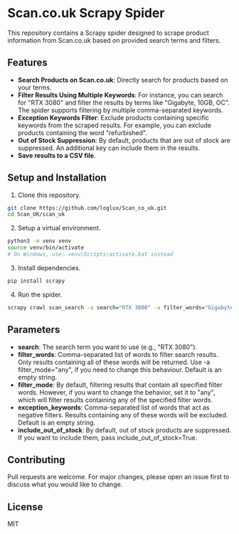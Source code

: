 # Scan.co.uk Scrapy Spider
This repository contains a Scrapy spider designed to scrape product information from Scan.co.uk based on provided search terms and filters.

## Features
- **Search Products on Scan.co.uk**: Directly search for products based on your terms.
- **Filter Results Using Multiple Keywords**: For instance, you can search for "RTX 3080" and filter the results by terms like "Gigabyte, 10GB, OC". The spider supports filtering by multiple comma-separated keywords.
- **Exception Keywords Filter**: Exclude products containing specific keywords from the scraped results. For example, you can exclude products containing the word "refurbished".
- **Out of Stock Suppression**: By default, products that are out of stock are suppressed. An additional key can include them in the results.
- **Save results to a CSV file**.

## Setup and Installation
1. Clone this repository.
```bash
git clone https://github.com/loglux/Scan_co_uk.git
cd Scan_UK/scan_uk
```
2. Setup a virtual environment.
```bash
python3 -m venv venv
source venv/bin/activate 
# On Windows, use: venv\Scripts\activate.bat instead
```
3. Install dependencies.
```bash
pip install scrapy
```
4. Run the spider.
```bash
scrapy crawl scan_search -a search="RTX 3080" -a filter_words="Gigabyte,10GB" -a exception_keywords="Dual" -o output.csv -t csv
```
## Parameters
- **search**: The search term you want to use (e.g., "RTX 3080").
- **filter_words**: Comma-separated list of words to filter search results. Only results containing all of these words will be returned. Use -a filter_mode="any", if you need to change this behaviour. Default is an empty string.
- **filter_mode**: By default, filtering results that contain all specified filter words. However, if you want to change the behavior, set it to "any", which will filter results containing any of the specified filter words.
- **exception_keywords**: Comma-separated list of words that act as negative filters. Results containing any of these words will be excluded. Default is an empty string.
- **include_out_of_stock**: By default, out of stock products are suppressed. If you want to include them, pass include_out_of_stock=True.

## Contributing
Pull requests are welcome. For major changes, please open an issue first to discuss what you would like to change.
## License
MIT